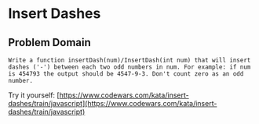 # Insert Dashes

## Problem Domain
`Write a function insertDash(num)/InsertDash(int num) that will insert dashes ('-') between each two odd numbers in num. For example: if num is 454793 the output should be 4547-9-3. Don't count zero as an odd number.`

Try it yourself: [https://www.codewars.com/kata/insert-dashes/train/javascript](https://www.codewars.com/kata/insert-dashes/train/javascript) 